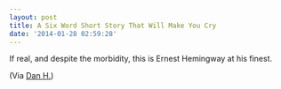 ```yaml
---
layout: post
title: A Six Word Short Story That Will Make You Cry
date: '2014-01-28 02:59:28'
---
```


<p>If real, and despite the morbidity, this is Ernest Hemingway at his finest.</p>

<p>(Via <a href="https://twitter.com/refforlife">Dan H.</a>)</p>